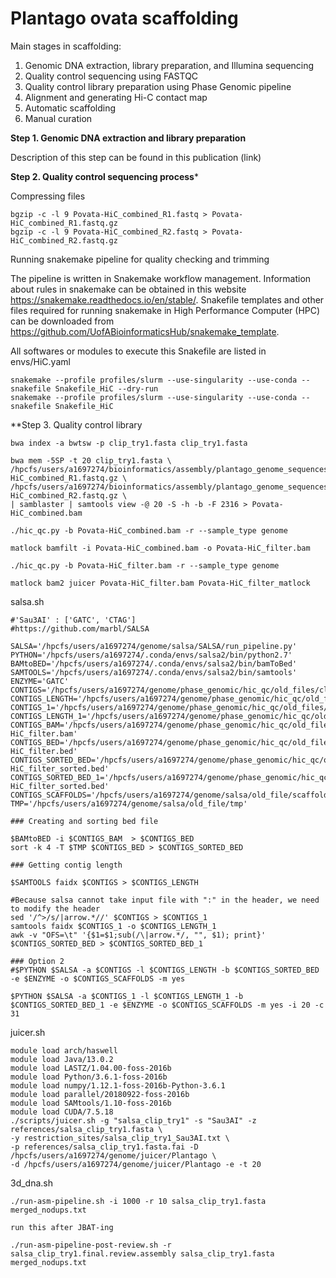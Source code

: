 # Plantago ovata scaffolding

Main stages in scaffolding:

1. Genomic DNA extraction, library preparation, and Illumina sequencing
2. Quality control sequencing using FASTQC
3. Quality control library preparation using Phase Genomic pipeline
4. Alignment and generating Hi-C contact map
5. Automatic scaffolding
6. Manual curation


**Step 1. Genomic DNA extraction and library preparation**

Description of this step can be found in this publication (link)

**Step 2. Quality control sequencing process***

Compressing files
```
bgzip -c -l 9 Povata-HiC_combined_R1.fastq > Povata-HiC_combined_R1.fastq.gz
bgzip -c -l 9 Povata-HiC_combined_R2.fastq > Povata-HiC_combined_R2.fastq.gz
```

Running snakemake pipeline for quality checking and trimming

The pipeline is written in Snakemake workflow management. Information about rules in snakemake can be obtained in this website https://snakemake.readthedocs.io/en/stable/. Snakefile templates and other files required for running snakemake in High Performance Computer (HPC) can be downloaded from https://github.com/UofABioinformaticsHub/snakemake_template.

All softwares or modules to execute this Snakefile are listed in envs/HiC.yaml

```
snakemake --profile profiles/slurm --use-singularity --use-conda --snakefile Snakefile_HiC --dry-run
snakemake --profile profiles/slurm --use-singularity --use-conda --snakefile Snakefile_HiC
```


**Step 3. Quality control library 
  ```
bwa index -a bwtsw -p clip_try1.fasta clip_try1.fasta

bwa mem -5SP -t 20 clip_try1.fasta \
/hpcfs/users/a1697274/bioinformatics/assembly/plantago_genome_sequences/HiC/trimmed/Povata-HiC_combined_R1.fastq.gz \
/hpcfs/users/a1697274/bioinformatics/assembly/plantago_genome_sequences/HiC/trimmed/Povata-HiC_combined_R2.fastq.gz \
| samblaster | samtools view -@ 20 -S -h -b -F 2316 > Povata-HiC_combined.bam

./hic_qc.py -b Povata-HiC_combined.bam -r --sample_type genome

matlock bamfilt -i Povata-HiC_combined.bam -o Povata-HiC_filter.bam

./hic_qc.py -b Povata-HiC_filter.bam -r --sample_type genome

matlock bam2 juicer Povata-HiC_filter.bam Povata-HiC_filter_matlock
 ```
 salsa.sh
 ```
 #'Sau3AI' : ['GATC', 'CTAG']
#https://github.com/marbl/SALSA

SALSA='/hpcfs/users/a1697274/genome/salsa/SALSA/run_pipeline.py'
PYTHON='/hpcfs/users/a1697274/.conda/envs/salsa2/bin/python2.7'
BAMtoBED='/hpcfs/users/a1697274/.conda/envs/salsa2/bin/bamToBed'
SAMTOOLS='/hpcfs/users/a1697274/.conda/envs/salsa2/bin/samtools'
ENZYME='GATC'
CONTIGS='/hpcfs/users/a1697274/genome/phase_genomic/hic_qc/old_files/clip_try1.fasta'
CONTIGS_LENGTH='/hpcfs/users/a1697274/genome/phase_genomic/hic_qc/old_files/clip_try1.fasta.fai'
CONTIGS_1='/hpcfs/users/a1697274/genome/phase_genomic/hic_qc/old_files/salsa_clip_try1.fasta'
CONTIGS_LENGTH_1='/hpcfs/users/a1697274/genome/phase_genomic/hic_qc/old_files/salsa_clip_try1.fasta.fai'
CONTIGS_BAM='/hpcfs/users/a1697274/genome/phase_genomic/hic_qc/old_files/Povata-HiC_filter.bam'
CONTIGS_BED='/hpcfs/users/a1697274/genome/phase_genomic/hic_qc/old_files/Povata-HiC_filter.bed'
CONTIGS_SORTED_BED='/hpcfs/users/a1697274/genome/phase_genomic/hic_qc/old_files/Povata-HiC_filter_sorted.bed'
CONTIGS_SORTED_BED_1='/hpcfs/users/a1697274/genome/phase_genomic/hic_qc/old_files/salsa_Povata-HiC_filter_sorted.bed'
CONTIGS_SCAFFOLDS='/hpcfs/users/a1697274/genome/salsa/old_file/scaffold'
TMP='/hpcfs/users/a1697274/genome/salsa/old_file/tmp'

### Creating and sorting bed file

$BAMtoBED -i $CONTIGS_BAM  > $CONTIGS_BED
sort -k 4 -T $TMP $CONTIGS_BED > $CONTIGS_SORTED_BED

### Getting contig length

$SAMTOOLS faidx $CONTIGS > $CONTIGS_LENGTH

#Because salsa cannot take input file with ":" in the header, we need to modify the header
sed '/^>/s/|arrow.*//' $CONTIGS > $CONTIGS_1
samtools faidx $CONTIGS_1 -o $CONTIGS_LENGTH_1
awk -v "OFS=\t" '{$1=$1;sub(/\|arrow.*/, "", $1); print}' $CONTIGS_SORTED_BED > $CONTIGS_SORTED_BED_1

### Option 2
#$PYTHON $SALSA -a $CONTIGS -l $CONTIGS_LENGTH -b $CONTIGS_SORTED_BED -e $ENZYME -o $CONTIGS_SCAFFOLDS -m yes

$PYTHON $SALSA -a $CONTIGS_1 -l $CONTIGS_LENGTH_1 -b $CONTIGS_SORTED_BED_1 -e $ENZYME -o $CONTIGS_SCAFFOLDS -m yes -i 20 -c 31

```

juicer.sh
```
module load arch/haswell
module load Java/13.0.2
module load LASTZ/1.04.00-foss-2016b
module load Python/3.6.1-foss-2016b
module load numpy/1.12.1-foss-2016b-Python-3.6.1
module load parallel/20180922-foss-2016b
module load SAMtools/1.10-foss-2016b
module load CUDA/7.5.18
./scripts/juicer.sh -g "salsa_clip_try1" -s "Sau3AI" -z references/salsa_clip_try1.fasta \
-y restriction_sites/salsa_clip_try1_Sau3AI.txt \
-p references/salsa_clip_try1.fasta.fai -D /hpcfs/users/a1697274/genome/juicer/Plantago \
-d /hpcfs/users/a1697274/genome/juicer/Plantago -e -t 20
```

3d_dna.sh
```
./run-asm-pipeline.sh -i 1000 -r 10 salsa_clip_try1.fasta merged_nodups.txt

run this after JBAT-ing

./run-asm-pipeline-post-review.sh -r salsa_clip_try1.final.review.assembly salsa_clip_try1.fasta merged_nodups.txt
```

